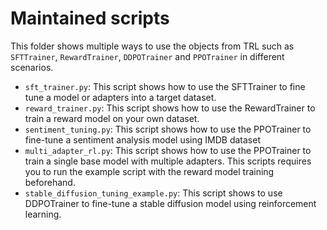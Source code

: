 # Maintained scripts

This folder shows multiple ways to use the objects from TRL such as `SFTTrainer`, `RewardTrainer`, `DDPOTrainer` and `PPOTrainer` in different scenarios. 

- `sft_trainer.py`: This script shows how to use the SFTTrainer to fine tune a model or adapters into a target dataset.
- `reward_trainer.py`: This script shows how to use the RewardTrainer to train a reward model on your own dataset.
- `sentiment_tuning.py`: This script shows how to use the PPOTrainer to fine-tune a sentiment analysis model using IMDB dataset
- `multi_adapter_rl.py`: This script shows how to use the PPOTrainer to train a single base model with multiple adapters. This scripts requires you to run the example script with the reward model training beforehand.
- `stable_diffusion_tuning_example.py`: This script shows to use DDPOTrainer to fine-tune a stable diffusion model using reinforcement learning.